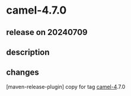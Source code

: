 # camel-4.7.0

## release on 20240709
## description
## changes
[maven-release-plugin] copy for tag <a class="issue-link js-issue-link notranslate" rel="noopener noreferrer nofollow" href="https://issues.apache.org/jira/browse/CAMEL-4">camel-4</a>.7.0

